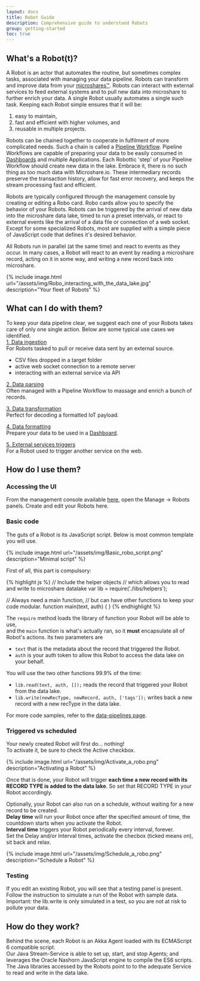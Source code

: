 ```yaml
---
layout: docs
title: Robot Guide
description: Comprehensive guide to understand Robots
group: getting-started
toc: true
---
```


## What's a Robot(t)?
A Robot is an actor that automates the routine, but sometimes complex tasks, associated with managing your data pipeline. Robots can transform and improve data from your [microshares™](../microshares-guide). Robots can interact with external services to feed external systems and to pull new data into microshare to further enrich your data. A single Robot usually automates a single such task. Keeping each Robot simple ensures that it will be:
1) easy to maintain, 
2) fast and efficient with higher volumes, and 
3) reusable in multiple projects.
 
Robots can be chained together to cooperate in fulfilment of more complicated needs. Such a chain is called a [Pipeline Workflow](../pipeline-workflow). Pipeline Workflows are capable of preparing your data to be easily consumed in [Dashboards](../dashboards) and multiple Applications. Each Robottic 'step' of your Pipeline Workflow should create new data in the lake. Embrace it, there is no such thing as too much data with Microshare.io. These intermediary records preserve the transaction history, allow for fast error recovery, and keeps the stream processing fast and efficient. 

Robots are typically configured through the management console by creating or editing a Robo card. Robo cards allow you to specify the behavior of your Robots. Robots can be triggered by the arrival of new data into the microshare data lake, timed to run a preset intervals, or react to external events like the arrival of a data file or connection of a web socket. Except for some specialized Robots, most are supplied with a simple piece of JavaScript code that defines it's desired behavior.

All Robots run in parallel (at the same time) and react to events as they occur. In many cases, a Robot will react to an event by reading a microshare record, acting on it in some way, and writing a new record back into microshare.

{% include image.html url="/assets/img/Robo_interacting_with_the_data_lake.jpg" description="Your fleet of Robots" %}


## What can I do with them?
To keep your data pipeline clear, we suggest each one of your Robots takes care of only one single action. Below are some typical use cases we identified.  
[1. Data ingestion](../data-ingestion)  
For Robots tasked to pull or receive data sent by an external source.  
* CSV files dropped in a target folder
* active web socket connection to a remote server
* interacting with an external service via API

[2. Data parsing](../data-pipelines/#data-parsing)  
Often managed with a Pipeline Workflow to massage and enrich a bunch of records.  
  
[3. Data transformation](../data-pipelines/#data-transformation)  
Perfect for decoding a formatted IoT payload.  
  
[4. Data formatting](../data-pipelines/#data-formatting)  
Prepare your data to be used in a [Dashboard](../dashboards).  
  
[5. External services triggers](../data-pipelines/#external-services-triggering)  
For a Robot used to trigger another service on the web.  
  
## How do I use them?
### Accessing the UI
From the management console available [here](https://app.microshare.io), open the Manage -> Robots panels. Create and edit your Robots here.  
  
### Basic code  
The guts of a Robot is its JavaScript script. Below is most common template you will use.  

{% include image.html url="/assets/img/Basic_robo_script.png" description="Minimal script" %}

First of all, this part is compulsory:

{% highlight js %}
  // Include the helper objects 
  // which allows you to read and write to microshare datalake
  var lib = require('./libs/helpers');

  // Always need a main function, 
  // but can have other functions to keep your code modular.
  function main(text, auth) {
  }
{% endhighlight %}

The ```require``` method loads the library of function your Robot will be able to use,  
and the ```main``` function is what's actually ran, so it **must** encapsulate all of Robot's actions.
Its two parameters are
* ```text``` that is the metadata about the record that triggered the Robot.  
* ```auth``` is your auth token to allow this Robot to access the data lake on your behalf.  

You will use the two other functions 99.9% of the time:
* ```lib.read(text, auth, []);``` reads the record that triggered your Robot from the data lake.
* ```lib.write(newRecType, newRecord, auth, ['tags']);``` writes back a new record with a new recType in the data lake.  

For more code samples, refer to the [data-pipelines page](../data-pipelines).  

### Triggered vs scheduled  
Your newly created Robot will first do... nothing!  
To activate it, be sure to check the Active checkbox.  

{% include image.html url="/assets/img/Activate_a_robo.png" description="Activating a Robot" %}

Once that is done, your Robot will trigger __each time a new record with its RECORD TYPE is added to the data lake__. So set that RECORD TYPE in your Robot accordingly.  

Optionally, your Robot can also run on a schedule, without waiting for a new record to be created.  
**Delay time** will run your Robot once after the specified amount of time, the countdown starts when you activate the Robot.  
**Interval time** triggers your Robot periodically every interval, forever.  
Set the Delay and/or Interval times, activate the checbox (ticked means on), sit back and relax.

{% include image.html url="/assets/img/Schedule_a_robo.png" description="Schedule a Robot" %}

### Testing  
If you edit an existing Robot, you will see that a testing panel is present. Follow the instruction to simulate a run of the Robot with sample data.  
Important: the lib.write is only simulated in a test, so you are not at risk to pollute your data.  

## How do they work?
Behind the scene, each Robot is an Akka Agent loaded with its ECMAScript 6 compatible script.  
Our Java Stream-Service is able to set up, start, and stop Agents; and leverages the Oracle Nashorn JavaScript engine to compile the ES6 scripts.  
The Java libraries accessed by the Robots point to to the adequate Service to read and write in the data lake.  